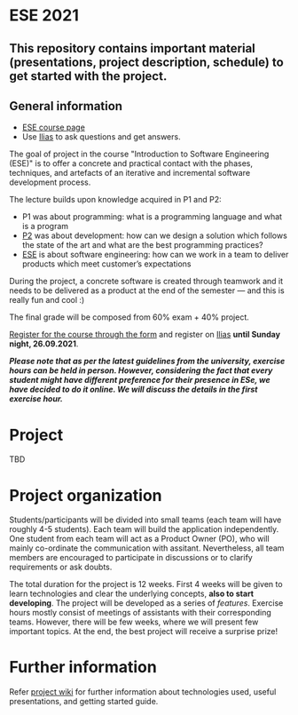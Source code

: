 # ESE 2021
This repository contains important material (presentations, project description, schedule) to get started with the project.
---

## General information

* [ESE course page](http://scg.unibe.ch/teaching/ese)
* Use <a href="https://ilias.unibe.ch/goto_ilias3_unibe_frm_2183220.html">Ilias</a> to ask questions and get answers.

The goal of project in the course "Introduction to Software Engineering (ESE)" is to offer a concrete and practical contact with the phases, techniques, and artefacts of an iterative and incremental software development process.

The lecture builds upon knowledge acquired in P1 and P2:

* P1 was about programming: what is a programming language and what is a program
* [P2](http://scg.unibe.ch/teaching/p2) was about development: how can we design a solution which follows the state of the art and what are the best programming practices?
* [ESE](http://scg.unibe.ch/teaching/ese) is about software engineering: how can we work in a team to deliver products which meet customer’s expectations

During the project, a concrete software is created through teamwork and it needs to be delivered as a product at the end of the semester — and this is really fun and cool :)

The final grade will be composed from 60% exam + 40% project.

[Register for the course through the form](https://forms.gle/WAt5aeeELszQ4hbq6) and register on [Ilias](https://ilias.unibe.ch/goto_ilias3_unibe_frm_2183220.html) **until Sunday night, 26.09.2021**.

***Please note that as per the latest guidelines from the university, exercise hours can be held in person. However, considering the fact that every student might have different preference for their presence in ESe, we have decided to do it online. We will discuss the details in the first exercise hour.***


# Project 

TBD 

# Project organization

Students/participants will be divided into small teams (each team will have roughly 4-5 students). Each team will build the application independently. One student from each team will act as a Product Owner (PO), who will mainly co-ordinate the communication with assitant. Nevertheless, all team members are encouraged to participate in discussions or to clarify requirements or ask doubts.

The total duration for the project is 12 weeks. First 4 weeks will be given to learn technologies and clear the underlying concepts, **also to start developing**. The project will be developed as a series of *features*.
Exercise hours mostly consist of meetings of assistants with their corresponding teams. However, there will be few weeks, where we will present few important topics.
At the end, the best project will receive a surprise prize! 

# Further information
Refer [project wiki](https://github.com/scg-unibe-ch/ese2021/wiki) for further information about technologies used, useful presentations, and getting started guide.



